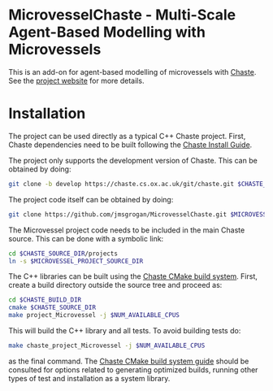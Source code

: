 # MicrovesselChaste - Multi-Scale Agent-Based Modelling with Microvessels

This is an add-on for agent-based modelling of microvessels with [Chaste](http://www.cs.ox.ac.uk/chaste/). See the [project website](https://jmsgrogan.github.io/MicrovesselChaste/) for more details.

# Installation 

The project can be used directly as a typical C++ Chaste project. First, Chaste dependencies need to be built following the [Chaste Install Guide](https://chaste.cs.ox.ac.uk/trac/wiki/InstallGuides/InstallGuide). 

The project only supports the development version of Chaste. This can be obtained by doing:

```bash
git clone -b develop https://chaste.cs.ox.ac.uk/git/chaste.git $CHASTE_SOURCE_DIR
```

The project code itself can be obtained by doing: 

```bash
git clone https://github.com/jmsgrogan/MicrovesselChaste.git $MICROVESSEL_PROJECT_SOURCE_DIR
```

The Microvessel project code needs to be included in the main Chaste source. This can be done with a symbolic link:

```bash
cd $CHASTE_SOURCE_DIR/projects
ln -s $MICROVESSEL_PROJECT_SOURCE_DIR
```

The C++ libraries can be built using the [Chaste CMake build system](https://chaste.cs.ox.ac.uk/trac/wiki/ChasteGuides/CmakeBuildGuide). First, create a build directory outside the source tree and proceed as:

```bash
cd $CHASTE_BUILD_DIR
cmake $CHASTE_SOURCE_DIR
make project_Microvessel -j $NUM_AVAILABLE_CPUS
```

This will build the C++ library and all tests. To avoid building tests do:

```bash
make chaste_project_Microvessel -j $NUM_AVAILABLE_CPUS
```

as the final command. The [Chaste CMake build system guide](https://chaste.cs.ox.ac.uk/trac/wiki/ChasteGuides/CmakeBuildGuide) should be consulted for options related to generating optimized builds, running other types of test and installation as a system library.
